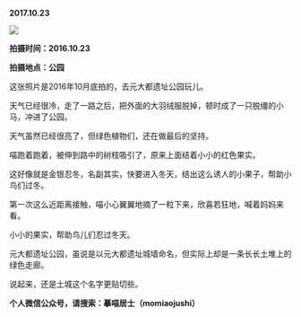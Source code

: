 
          
            
**2017.10.23**



![](//upload-images.jianshu.io/upload_images/51001-c491c8aca2586b22.jpg)




**拍摄时间：2016.10.23**

**拍摄地点：公园**

这张照片是2016年10月底拍的，去元大都遗址公园玩儿。

天气已经很冷，走了一路之后，把外面的大羽绒服脱掉，顿时成了一只脱缰的小马，冲进了公园。

天气虽然已经很亮了，但绿色植物们，还在做最后的坚持。

喵跑着跑着，被伸到路中的树枝吸引了，原来上面结着小小的红色果实。

这好像就是金银忍冬，名副其实，快要进入冬天，结出这么诱人的小果子，帮助小鸟们过冬。

第一次这么近距离接触，喵小心翼翼地摘了一粒下来，欣喜若狂地，喊着妈妈来看。

小小的果实，帮助鸟儿们忍过冬天。

元大都遗址公园，虽说是以元大都遗址城墙命名，但实际上却是一条长长土堆上的绿色走廊。

说起来，还是土城这个名字更贴切些。


**个人微信公众号，请搜索：摹喵居士（momiaojushi）**

          
        